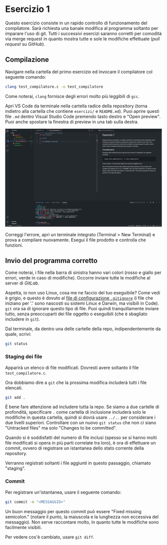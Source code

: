 # Esercizio 1

Questo esercizio consiste in un rapido controllo di funzionamento del compilatore. Sarà richiesta una banale modifica al programma soltanto per imparare l'uso di git. Tutti i successivi esercizi saranno corretti per comodità via merge request in quanto mostra tutte e sole le modifiche effettuate (*pull request* su *GitHub*).

## Compilazione

Navigare nella cartella del primo esercizio ed invocare il compilatore col seguente comando:

```zsh
clang test_compilatore.c -o test_compilatore
```

Come noterai, `clang` fornisce degli errori molto più leggibili di `gcc`.

Apri VS Code da terminale nella cartella radice della repository (torna indietro alla cartella che contiene `esercizi/` e `README.md`). Puoi aprire questi file `.md` dentro Visual Studio Code premendo tasto destro e "Open preview". Puoi anche spostare la finestra di preview in una tab sulla destra.

![Screenshot di VS Code](../../resources/code-1.png)

Correggi l'errore, apri un terminale integrato (Terminal > New Terminal) e prova a compilare nuovamente. Esegui il file prodotto e controlla che funzioni.

## Invio del programma corretto

Come noterai, i file nella barra di sinistra hanno vari colori (rosso e giallo per errori, verde in caso di modifiche). Occorre inviare tutte le modifiche al server di *GitLab*.

Aspetta, io non uso Linux, cosa me ne faccio del tuo eseguibile? Come vedi è grigio, e questo è dovuto al [file di configurazione `.gitignore`](../../.gitignore) (i file che iniziano per '.' sono nascosti su sistemi Linux e Darwin, ma visibili in Code). `git` ora sa di ignorare questo tipo di file. Puoi quindi tranquillamente inviare tutto, senza preoccuparti dei file oggetto o eseguibili (che è sbagliato includere in `git`).

Dal terminale, da dentro una delle cartelle della repo, indipendentemente da quale, scrivi:

```zsh
git status
```

### Staging dei file

Apparirà un elenco di file modificati. Dovresti avere soltanto il file `test_compilatore.c`.

Ora dobbiamo dire a `git` che la prossima modifica includerà tutti i file elencati. 

```zsh
git add .
```

È bene fare attenzione ad includere tutta la repo. Se siamo a due cartelle di profondità, specificare `.` come cartella di inclusione includerà solo le modifiche in questa cartella, quindi si dovrà usare `../..` per considerare i due livelli superiori. Controllare con un nuovo `git status` che non ci siano "Untracked files" ma solo "Changes to be committed".

Quando si è soddisfatti del numero di file inclusi (spesso se si hanno molti file modificati si opera in più parti correlate tra loro), è ora di effettuare un commit, ovvero di registrare un istantanea dello stato corrente della repository.

Verranno registrati soltanti i file aggiunti in questo passaggio, chiamato "staging".

### Commit

Per registrare un'istantanea, usare il seguente comando:

```zsh
git commit -m "<MESSAGGIO>"
```

Un buon messaggio per questo commit può essere "Fixed missing semicolon." (notare il punto, la maiuscola e la lunghezza non eccessiva del messaggio). Non serve raccontare molto, in quanto tutte le modifiche sono facilmente visibili.

Per vedere cos'è cambiato, usare `git diff`.
